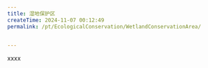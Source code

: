 ```yaml
---
title: 湿地保护区
createTime: 2024-11-07 00:12:49
permalink: /pt/EcologicalConservation/WetlandConservationArea/


---
```


xxxx